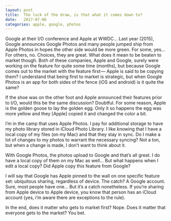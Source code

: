 ```yaml
---
layout: post
title:  The luck of the draw, is that what it comes down to?
date:   2017-07-06
categories: apple, google, photos
---
```

Google at their I/O conference and Apple at WWDC… Last year (2015), Google announces Google Photos and many people jumped ship from Apple Photos in hopes the other side would be more green. For some, yes… For others, no. Choices, they are great. What does it mean to be beaten to market though. Both of these companies, Apple and Google, surely were working on the feature for quite some time (months), but because Google comes out to the market with the feature first — Apple is said to be copying them? I understand that being first to market is strategic, but when Google Photos is an app for both sides of the fence (iOS and android) is it quite the same?

If the shoe was on the other foot and Apple announced their features prior to I/O, would this be the same discussion? Doubtful. For some reason, Apple is the golden goose to lay the golden egg. Only it so happens the egg was more yellow and they [Apple] copied it and changed the color a bit.

I’m in the camp that uses Apple Photos. I pay for additional storage to have my photo library stored in iCloud Photo Library. I like knowing that I have a local copy of my files (on my Mac) and that they stay in sync. Do I make a lot of changes to my photos to warrant the necessary syncing? Not a ton, but when a change is made, I don’t want to think about it.

With Google Photos, the photos upload to Google and that’s all great. I do have a local copy of them on my Mac as well… But what happens when I edit a local copy? Did Apple copy this feature from Google?

I will say that Google has Apple pinned to the wall on one specific feature set: ubiquitous sharing, regardless of device. The catch? A Google account. Sure, most people have one… But it’s a catch nonetheless. If you’re sharing from Apple device to Apple device, you know that person has an iCloud account (yes, i’m aware there are exceptions to the rule).

In the end, does it matter who gets to market first? Nope. Does it matter that everyone gets to the market? You bet.